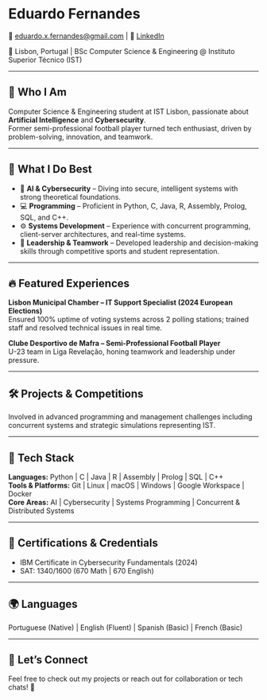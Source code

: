 # Eduardo Fernandes

📧 eduardo.x.fernandes@gmail.com | 🔗 [LinkedIn](https://www.linkedin.com/in/eduardo-x-fernandes)

📍 Lisbon, Portugal | BSc Computer Science & Engineering @ Instituto Superior Técnico (IST)

---

## 🚀 Who I Am

Computer Science & Engineering student at IST Lisbon, passionate about **Artificial Intelligence** and **Cybersecurity**.  
Former semi-professional football player turned tech enthusiast, driven by problem-solving, innovation, and teamwork.

---

## 🔧 What I Do Best

- 🧠 **AI & Cybersecurity** – Diving into secure, intelligent systems with strong theoretical foundations.  
- 💻 **Programming** – Proficient in Python, C, Java, R, Assembly, Prolog, SQL, and C++.  
- ⚙️ **Systems Development** – Experience with concurrent programming, client-server architectures, and real-time systems.  
- 🤝 **Leadership & Teamwork** – Developed leadership and decision-making skills through competitive sports and student representation.  

---

## 🔥 Featured Experiences

**Lisbon Municipal Chamber – IT Support Specialist (2024 European Elections)**  
Ensured 100% uptime of voting systems across 2 polling stations; trained staff and resolved technical issues in real time.

**Clube Desportivo de Mafra – Semi-Professional Football Player**  
U-23 team in Liga Revelação, honing teamwork and leadership under pressure.

---

## 🛠️ Projects & Competitions

Involved in advanced programming and management challenges including concurrent systems and strategic simulations representing IST.

---

## 🧠 Tech Stack

**Languages:** Python | C | Java | R | Assembly | Prolog | SQL | C++  
**Tools & Platforms:** Git | Linux | macOS | Windows | Google Workspace | Docker  
**Core Areas:** AI | Cybersecurity | Systems Programming | Concurrent & Distributed Systems  

---

## 📜 Certifications & Credentials

- IBM Certificate in Cybersecurity Fundamentals (2024)  
- SAT: 1340/1600 (670 Math | 670 English)  

---

## 🌍 Languages

Portuguese (Native) | English (Fluent) | Spanish (Basic) | French (Basic)

---

## 🤝 Let’s Connect

Feel free to check out my projects or reach out for collaboration or tech chats! 🚀


